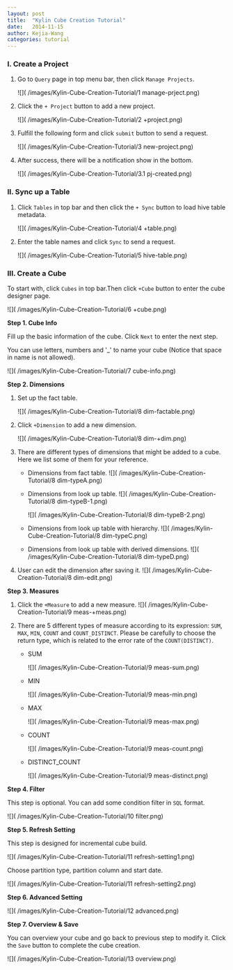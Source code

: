 ```yaml
---
layout: post
title:  "Kylin Cube Creation Tutorial"
date:   2014-11-15
author: Kejia-Wang
categories: tutorial
---
```


### I. Create a Project
1. Go to `Query` page in top menu bar, then click `Manage Projects`.

   ![]( /images/Kylin-Cube-Creation-Tutorial/1 manage-prject.png)

2. Click the `+ Project` button to add a new project.

   ![]( /images/Kylin-Cube-Creation-Tutorial/2 +project.png)

3. Fulfill the following form and click `submit` button to send a request.

   ![]( /images/Kylin-Cube-Creation-Tutorial/3 new-project.png)

4. After success, there will be a notification show in the bottom.

   ![]( /images/Kylin-Cube-Creation-Tutorial/3.1 pj-created.png)

### II. Sync up a Table
1. Click `Tables` in top bar and then click the `+ Sync` button to load hive table metadata.

   ![]( /images/Kylin-Cube-Creation-Tutorial/4 +table.png)

2. Enter the table names and click `Sync` to send a request.

   ![]( /images/Kylin-Cube-Creation-Tutorial/5 hive-table.png)

### III. Create a Cube
To start with, click `Cubes` in top bar.Then click `+Cube` button to enter the cube designer page.

![]( /images/Kylin-Cube-Creation-Tutorial/6 +cube.png)

**Step 1. Cube Info**

Fill up the basic information of the cube. Click `Next` to enter the next step.

You can use letters, numbers and '_' to name your cube (Notice that space in name is not allowed).

![]( /images/Kylin-Cube-Creation-Tutorial/7 cube-info.png)

**Step 2. Dimensions**

1. Set up the fact table.

    ![]( /images/Kylin-Cube-Creation-Tutorial/8 dim-factable.png)

2. Click `+Dimension` to add a new dimension.

    ![]( /images/Kylin-Cube-Creation-Tutorial/8 dim-+dim.png)

3. There are different types of dimensions that might be added to a cube. Here we list some of them for your reference.

    * Dimensions from fact table.
        ![]( /images/Kylin-Cube-Creation-Tutorial/8 dim-typeA.png)

    * Dimensions from look up table.
        ![]( /images/Kylin-Cube-Creation-Tutorial/8 dim-typeB-1.png)

        ![]( /images/Kylin-Cube-Creation-Tutorial/8 dim-typeB-2.png)
   
    * Dimensions from look up table with hierarchy.
        ![]( /images/Kylin-Cube-Creation-Tutorial/8 dim-typeC.png)

    * Dimensions from look up table with derived dimensions.
        ![]( /images/Kylin-Cube-Creation-Tutorial/8 dim-typeD.png)

4. User can edit the dimension after saving it.
   ![]( /images/Kylin-Cube-Creation-Tutorial/8 dim-edit.png)

**Step 3. Measures**

1. Click the `+Measure` to add a new measure.
   ![]( /images/Kylin-Cube-Creation-Tutorial/9 meas-+meas.png)

2. There are 5 different types of measure according to its expression: `SUM`, `MAX`, `MIN`, `COUNT` and `COUNT_DISTINCT`. Please be  carefully to choose the return type, which is related to the error rate of the `COUNT(DISTINCT)`.
   * SUM

     ![]( /images/Kylin-Cube-Creation-Tutorial/9 meas-sum.png)

   * MIN

     ![]( /images/Kylin-Cube-Creation-Tutorial/9 meas-min.png)

   * MAX

     ![]( /images/Kylin-Cube-Creation-Tutorial/9 meas-max.png)

   * COUNT

     ![]( /images/Kylin-Cube-Creation-Tutorial/9 meas-count.png)

   * DISTINCT_COUNT

     ![]( /images/Kylin-Cube-Creation-Tutorial/9 meas-distinct.png)

**Step 4. Filter**

This step is optional. You can add some condition filter in `SQL` format.

![]( /images/Kylin-Cube-Creation-Tutorial/10 filter.png)

**Step 5. Refresh Setting**

This step is designed for incremental cube build. 

![]( /images/Kylin-Cube-Creation-Tutorial/11 refresh-setting1.png)

Choose partition type, partition column and start date.

![]( /images/Kylin-Cube-Creation-Tutorial/11 refresh-setting2.png)

**Step 6. Advanced Setting**

![]( /images/Kylin-Cube-Creation-Tutorial/12 advanced.png)

**Step 7. Overview & Save**

You can overview your cube and go back to previous step to modify it. Click the `Save` button to complete the cube creation.

![]( /images/Kylin-Cube-Creation-Tutorial/13 overview.png)
